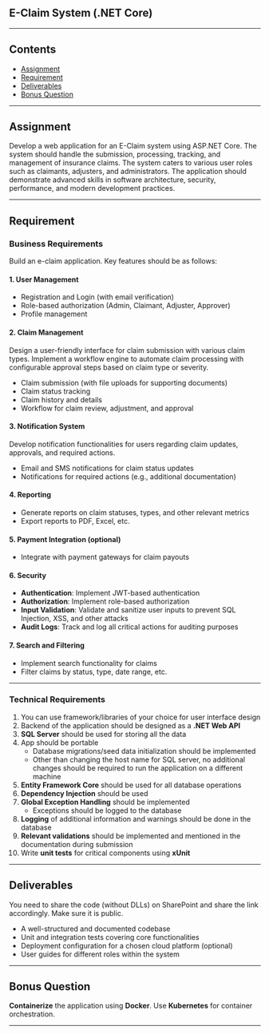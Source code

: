 ## E-Claim System (.NET Core)

---

## Contents  
- [Assignment](#assignment)  
- [Requirement](#requirement)  
- [Deliverables](#deliverables)  
- [Bonus Question](#bonus-question)  

---

## Assignment  
Develop a web application for an E-Claim system using ASP.NET Core. The system should handle the submission, processing, tracking, and management of insurance claims. The system caters to various user roles such as claimants, adjusters, and administrators. The application should demonstrate advanced skills in software architecture, security, performance, and modern development practices.

---

## Requirement  

### Business Requirements  
Build an e-claim application. Key features should be as follows:

#### 1. User Management  
- Registration and Login (with email verification)  
- Role-based authorization (Admin, Claimant, Adjuster, Approver)  
- Profile management  

#### 2. Claim Management  
Design a user-friendly interface for claim submission with various claim types. Implement a workflow engine to automate claim processing with configurable approval steps based on claim type or severity.  
- Claim submission (with file uploads for supporting documents)  
- Claim status tracking  
- Claim history and details  
- Workflow for claim review, adjustment, and approval  

#### 3. Notification System  
Develop notification functionalities for users regarding claim updates, approvals, and required actions.  
- Email and SMS notifications for claim status updates  
- Notifications for required actions (e.g., additional documentation)  

#### 4. Reporting  
- Generate reports on claim statuses, types, and other relevant metrics  
- Export reports to PDF, Excel, etc.  

#### 5. Payment Integration (optional)  
- Integrate with payment gateways for claim payouts  

#### 6. Security  
- **Authentication**: Implement JWT-based authentication  
- **Authorization**: Implement role-based authorization  
- **Input Validation**: Validate and sanitize user inputs to prevent SQL Injection, XSS, and other attacks  
- **Audit Logs**: Track and log all critical actions for auditing purposes  

#### 7. Search and Filtering  
- Implement search functionality for claims  
- Filter claims by status, type, date range, etc.  

---

### Technical Requirements  
1. You can use framework/libraries of your choice for user interface design  
2. Backend of the application should be designed as a **.NET Web API**  
3. **SQL Server** should be used for storing all the data  
4. App should be portable  
   - Database migrations/seed data initialization should be implemented  
   - Other than changing the host name for SQL server, no additional changes should be required to run the application on a different machine  
5. **Entity Framework Core** should be used for all database operations  
6. **Dependency Injection** should be used  
7. **Global Exception Handling** should be implemented  
   - Exceptions should be logged to the database  
8. **Logging** of additional information and warnings should be done in the database  
9. **Relevant validations** should be implemented and mentioned in the documentation during submission  
10. Write **unit tests** for critical components using **xUnit**

---

## Deliverables  
You need to share the code (without DLLs) on SharePoint and share the link accordingly. Make sure it is public.

- A well-structured and documented codebase  
- Unit and integration tests covering core functionalities  
- Deployment configuration for a chosen cloud platform (optional)  
- User guides for different roles within the system  

---

## Bonus Question  
**Containerize** the application using **Docker**. Use **Kubernetes** for container orchestration.

---

